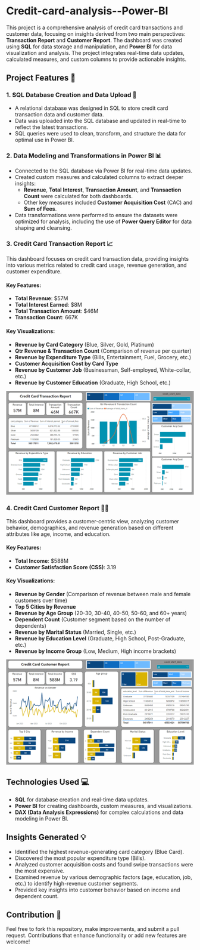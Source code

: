 # Credit-card-analysis--Power-BI

This project is a comprehensive analysis of credit card transactions and customer data, focusing on insights derived from two main perspectives: **Transaction Report** and **Customer Report**. The dashboard was created using **SQL** for data storage and manipulation, and **Power BI** for data visualization and analysis. The project integrates real-time data updates, calculated measures, and custom columns to provide actionable insights.

## Project Features 🚀

### 1. SQL Database Creation and Data Upload 📂
- A relational database was designed in SQL to store credit card transaction data and customer data.
- Data was uploaded into the SQL database and updated in real-time to reflect the latest transactions.
- SQL queries were used to clean, transform, and structure the data for optimal use in Power BI.

### 2. Data Modeling and Transformations in Power BI 📊
- Connected to the SQL database via Power BI for real-time data updates.
- Created custom measures and calculated columns to extract deeper insights:
  - **Revenue**, **Total Interest**, **Transaction Amount**, and **Transaction Count** were calculated for both dashboards.
  - Other key measures included **Customer Acquisition Cost** (CAC) and **Sum of Fees**.
- Data transformations were performed to ensure the datasets were optimized for analysis, including the use of **Power Query Editor** for data shaping and cleansing.

### 3. Credit Card Transaction Report 📈
This dashboard focuses on credit card transaction data, providing insights into various metrics related to credit card usage, revenue generation, and customer expenditure.

#### Key Features:
- **Total Revenue**: $57M
- **Total Interest Earned**: $8M
- **Total Transaction Amount**: $46M
- **Transaction Count**: 667K

#### Key Visualizations:
- **Revenue by Card Category** (Blue, Silver, Gold, Platinum)
- **Qtr Revenue & Transaction Count** (Comparison of revenue per quarter)
- **Revenue by Expenditure Type** (Bills, Entertainment, Fuel, Grocery, etc.)
- **Customer Acquisition Cost by Card Type**
- **Revenue by Customer Job** (Businessman, Self-employed, White-collar, etc.)
- **Revenue by Customer Education** (Graduate, High School, etc.)

![Credit Card Transaction Report](https://github.com/shaun-mia/Credit-Card-Financial-Dashboard/blob/main/Credit%20Card%20Transction.png)

### 4. Credit Card Customer Report 🧑‍💼
This dashboard provides a customer-centric view, analyzing customer behavior, demographics, and revenue generation based on different attributes like age, income, and education.

#### Key Features:
- **Total Income**: $588M
- **Customer Satisfaction Score (CSS)**: 3.19

#### Key Visualizations:
- **Revenue by Gender** (Comparison of revenue between male and female customers over time)
- **Top 5 Cities by Revenue**
- **Revenue by Age Group** (20-30, 30-40, 40-50, 50-60, and 60+ years)
- **Dependent Count** (Customer segment based on the number of dependents)
- **Revenue by Marital Status** (Married, Single, etc.)
- **Revenue by Education Level** (Graduate, High School, Post-Graduate, etc.)
- **Revenue by Income Group** (Low, Medium, High income brackets)

![Credit Card Customer Report](https://github.com/shaun-mia/Credit-Card-Financial-Dashboard/blob/main/Credit%20Card%20Customer.png)

## Technologies Used 💻
- **SQL** for database creation and real-time data updates.
- **Power BI** for creating dashboards, custom measures, and visualizations.
- **DAX (Data Analysis Expressions)** for complex calculations and data modeling in Power BI.

## Insights Generated 💡
- Identified the highest revenue-generating card category (Blue Card).
- Discovered the most popular expenditure type (Bills).
- Analyzed customer acquisition costs and found swipe transactions were the most expensive.
- Examined revenue by various demographic factors (age, education, job, etc.) to identify high-revenue customer segments.
- Provided key insights into customer behavior based on income and dependent count.

## Contribution 🤝
Feel free to fork this repository, make improvements, and submit a pull request. Contributions that enhance functionality or add new features are welcome!
